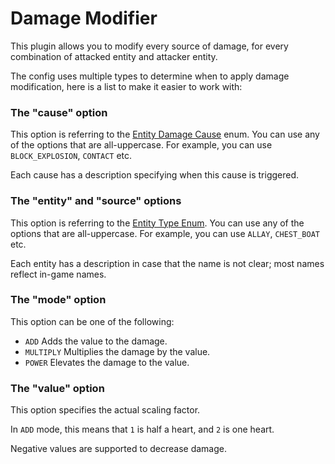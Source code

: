 # Damage Modifier
This plugin allows you to modify every source of damage, for every combination of attacked entity and attacker entity.

The config uses multiple types to determine when to apply damage modification, here is a list to make it easier to work with:

### The "cause" option
This option is referring to the [Entity Damage Cause](https://hub.spigotmc.org/javadocs/spigot/org/bukkit/event/entity/EntityDamageEvent.DamageCause.html) enum.
You can use any of the options that are all-uppercase. For example, you can use `BLOCK_EXPLOSION`, `CONTACT` etc.

Each cause has a description specifying when this cause is triggered.


### The "entity" and "source" options
This option is referring to the [Entity Type Enum](https://hub.spigotmc.org/javadocs/spigot/org/bukkit/entity/EntityType.html).
You can use any of the options that are all-uppercase. For example, you can use `ALLAY`, `CHEST_BOAT` etc.

Each entity has a description in case that the name is not clear; most names reflect in-game names.

### The "mode" option
This option can be one of the following:

- `ADD` Adds the value to the damage.
- `MULTIPLY` Multiplies the damage by the value.
- `POWER` Elevates the damage to the value.


### The "value" option
This option specifies the actual scaling factor.

In `ADD` mode, this means that `1` is half a heart, and `2` is one heart.

Negative values are supported to decrease damage.